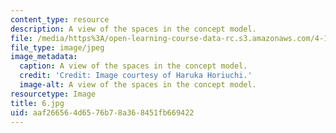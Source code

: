 ```yaml
---
content_type: resource
description: A view of the spaces in the concept model.
file: /media/https%3A/open-learning-course-data-rc.s3.amazonaws.com/4-104-architecture-studio-intentions-spring-2005/aaf266564d6576b78a368451fb669422_6.jpg
file_type: image/jpeg
image_metadata:
  caption: A view of the spaces in the concept model.
  credit: 'Credit: Image courtesy of Haruka Horiuchi.'
  image-alt: A view of the spaces in the concept model.
resourcetype: Image
title: 6.jpg
uid: aaf26656-4d65-76b7-8a36-8451fb669422
---
```

